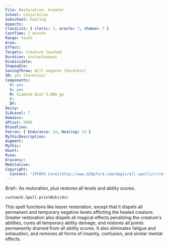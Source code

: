 ```yaml
---
File: Restoration, Greater
School: conjuration
Subschool: healing
Aspects: 
ClassList: { cleric: 7, oracle: 7, shaman: 7 }
CastTime: 1 minute
Range: touch
Area: 
Effect: 
Targets: creature touched
Duration: instantaneous
Dismissible: 
Shapeable: 
SavingThrow: Will negates (harmless)
SR: yes (harmless)
Components:
  V: yes
  S: yes
  M: diamond dust 5,000 gp
  F: 
  DF: 
Deity: 
SLALevel: 7
Domains: 
GPCost: 5000
Bloodline: 
Patron: { Endurance: 14, Healing: 14 }
MythicDescription: 
Augment: 
Mythic: 
Haunt: 
Ruse: 
Draconic: 
Meditative: 
Copyright:
  Content: "[PFRPG Core](http://www.d20pfsrd.com/magic/all-spells/r/restoration#TOC-Restoration-Greater)"
---
```

Brief:: As restoration, plus restores all levels and ability scores.

```dataviewjs
customJS.Spell.printWiki(dv)
```

This spell functions like lesser restoration, except that it dispels all permanent and temporary negative levels afflicting the healed creature. Greater restoration also dispels all magical effects penalizing the creature's abilities, cures all temporary ability damage, and restores all points permanently drained from all ability scores. It also eliminates fatigue and exhaustion, and removes all forms of insanity, confusion, and similar mental effects.

